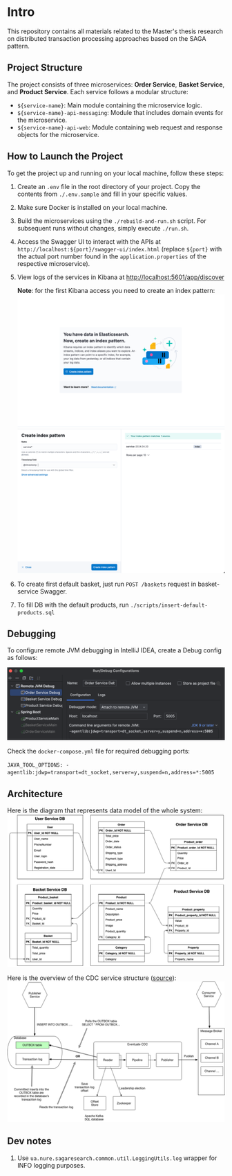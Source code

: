 # Intro
This repository contains all materials related to the Master's thesis research on distributed transaction processing approaches based on the SAGA pattern.

## Project Structure

The project consists of three microservices: **Order Service**, **Basket Service**, and **Product Service**. Each service follows a modular structure:

- `${service-name}`: Main module containing the microservice logic.
- `${service-name}-api-messaging`: Module that includes domain events for the microservice.
- `${service-name}-api-web`: Module containing web request and response objects for the microservice.

## How to Launch the Project

To get the project up and running on your local machine, follow these steps:

1. Create an `.env` file in the root directory of your project. Copy the contents from `./.env.sample` and fill in your specific values.
2. Make sure Docker is installed on your local machine.
3. Build the microservices using the `./rebuild-and-run.sh` script. For subsequent runs without changes, simply execute `./run.sh`.
4. Access the Swagger UI to interact with the APIs at `http://localhost:${port}/swagger-ui/index.html` (replace `${port}` with the actual port number found in the `application.properties` of the respective microservice).
5. View logs of the services in Kibana at <http://localhost:5601/app/discover>

    **Note**: for the first Kibana access you need to create an index pattern:
    ![Create index pattern modal](images/create-index-pattern-modal.png)
    ![Create index pattern config](images/create-index-pattern-config.png)
6. To create first default basket, just run `POST /baskets` request in basket-service Swagger.
7. To fill DB with the default products, run `./scripts/insert-default-products.sql`

## Debugging

To configure remote JVM debugging in IntelliJ IDEA, create a Debug config as follows:

![Remote JVM Debug Configuration](images/remote-jvm-debug-config.png)

Check the `docker-compose.yml` file for required debugging ports:

`JAVA_TOOL_OPTIONS: -agentlib:jdwp=transport=dt_socket,server=y,suspend=n,address=*:5005`

## Architecture

Here is the diagram that represents data model of the whole system:
![DB microservices schema](images/DB-microservices-schema.png)

Here is the overview of the CDC service structure ([source](https://eventuate.io/docs/manual/eventuate-tram/latest/cdc-configuration.html)):
![CDC service](images/CDC-service.png)

## Dev notes

1. Use `ua.nure.sagaresearch.common.util.LoggingUtils.log` wrapper for INFO logging purposes.
